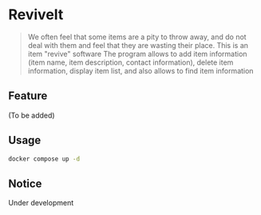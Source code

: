 # ReviveIt
> We often feel that some items are a pity to throw away, and do not deal with them and feel that they are wasting their place. This is an item "revive" software
The program allows to add item information (item name, item description, contact information), delete item information, display item list, and also allows to find item information

## Feature
(To be added)

## Usage
```sh
docker compose up -d
```

## Notice
Under development
